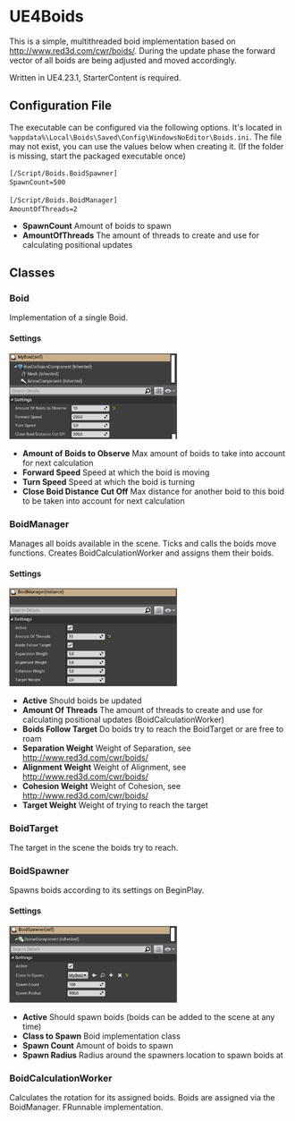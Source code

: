 # UE4Boids

This is a simple, multithreaded boid implementation based on http://www.red3d.com/cwr/boids/. During the update phase the forward vector of all boids are being adjusted and moved accordingly.

Written in UE4.23.1, StarterContent is required.

## Configuration File

The executable can be configured via the following options. It's located in <code>%appdata%\Local\Boids\Saved\Config\WindowsNoEditor\Boids.ini</code>. The file may not exist, you can use the values below when creating it. (If the folder is missing, start the packaged executable once)

```
[/Script/Boids.BoidSpawner]
SpawnCount=500

[/Script/Boids.BoidManager]
AmountOfThreads=2
```

* **SpawnCount** Amount of boids to spawn
* **AmountOfThreads** The amount of threads to create and use for calculating positional updates

## Classes

### Boid
Implementation of a single Boid.

#### Settings
<img src="/Images/Boid.png" width="300">

* **Amount of Boids to Observe** Max amount of boids to take into account for next calculation
* **Forward Speed** Speed at which the boid is moving
* **Turn Speed** Speed at which the boid is turning
* **Close Boid Distance Cut Off** Max distance for another boid to this boid to be taken into account for next calculation

### BoidManager
Manages all boids available in the scene. Ticks and calls the boids move functions. Creates BoidCalculationWorker and assigns them their boids.

#### Settings
<img src="/Images/BoidManager.png" width="300">

* **Active** Should boids be updated
* **Amount Of Threads** The amount of threads to create and use for calculating positional updates (BoidCalculationWorker)
* **Boids Follow Target** Do boids try to reach the BoidTarget or are free to roam
* **Separation Weight** Weight of Separation, see http://www.red3d.com/cwr/boids/
* **Alignment Weight** Weight of Alignment, see http://www.red3d.com/cwr/boids/
* **Cohesion Weight** Weight of Cohesion, see http://www.red3d.com/cwr/boids/
* **Target Weight** Weight of trying to reach the target

### BoidTarget
The target in the scene the boids try to reach.

### BoidSpawner
Spawns boids according to its settings on BeginPlay.

#### Settings
<img src="/Images/BoidSpawner.png" width="300">

* **Active** Should spawn boids (boids can be added to the scene at any time)
* **Class to Spawn** Boid implementation class
* **Spawn Count** Amount of boids to spawn
* **Spawn Radius** Radius around the spawners location to spawn boids at

### BoidCalculationWorker
Calculates the rotation for its assigned boids. Boids are assigned via the BoidManager. FRunnable implementation.
